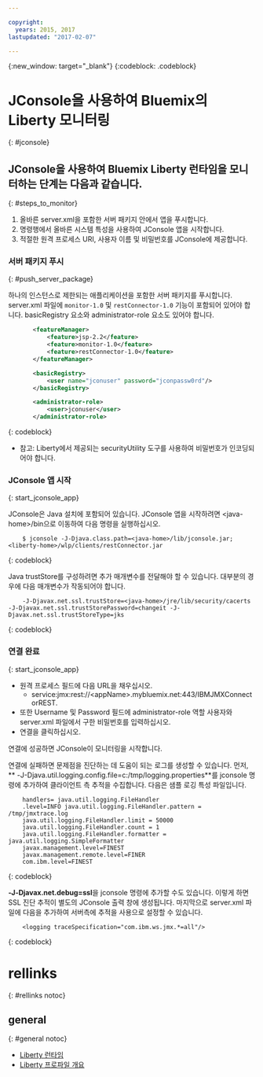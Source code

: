 ```yaml
---

copyright:
  years: 2015, 2017
lastupdated: "2017-02-07"

---
```


{:new_window: target="_blank"}
{:codeblock: .codeblock}

# JConsole을 사용하여 Bluemix의 Liberty 모니터링
{: #jconsole}

## JConsole을 사용하여 Bluemix Liberty 런타임을 모니터하는 단계는 다음과 같습니다. 
{: #steps_to_monitor}

1. 올바른 server.xml을 포함한 서버 패키지 안에서 앱을 푸시합니다. 
2. 명령행에서 올바른 시스템 특성을 사용하여 JConsole 앱을 시작합니다. 
3. 적절한 원격 프로세스 URI, 사용자 이름 및 비밀번호를 JConsole에 제공합니다.

### 서버 패키지 푸시
{: #push_server_package}

하나의 인스턴스로 제한되는 애플리케이션을 포함한 서버 패키지를 푸시합니다. server.xml 파일에 `monitor-1.0` 및 `restConnector-1.0` 기능이 포함되어 있어야 합니다. basicRegistry 요소와 administrator-role 요소도 있어야 합니다. 
```xml
       <featureManager>
           <feature>jsp-2.2</feature>
           <feature>monitor-1.0</feature>
           <feature>restConnector-1.0</feature>
       </featureManager>

       <basicRegistry>
           <user name="jconuser" password="jconpassw0rd"/>
       </basicRegistry>

       <administrator-role>
           <user>jconuser</user>
       </administrator-role>
```
{: codeblock}

   * 참고: Liberty에서 제공되는 securityUtility 도구를 사용하여 비밀번호가 인코딩되어야 합니다.

### JConsole 앱 시작
{: start_jconsole_app}

JConsole은 Java 설치에 포함되어 있습니다. JConsole 앱을 시작하려면 &lt;java-home&gt;/bin으로 이동하여 다음 명령을 실행하십시오. 
```
    $ jconsole -J-Djava.class.path=<java-home>/lib/jconsole.jar;<liberty-home>/wlp/clients/restConnector.jar
```
{: codeblock}

Java trustStore를 구성하려면 추가 매개변수를 전달해야 할 수 있습니다. 대부분의 경우에 다음 매개변수가 작동되어야 합니다. 
```
    -J-Djavax.net.ssl.trustStore=<java-home>/jre/lib/security/cacerts -J-Djavax.net.ssl.trustStorePassword=changeit -J-Djavax.net.ssl.trustStoreType=jks
```
{: codeblock}

### 연결 완료
{: start_jconsole_app}
  * 원격 프로세스 필드에 다음 URL을 채우십시오. 
    * service:jmx:rest://&lt;appName&gt;.mybluemix.net:443/IBMJMXConnectorREST.
  *  또한 Username 및 Password 필드에 administrator-role 역할 사용자와 server.xml 파일에서 구한 비밀번호를 입력하십시오. 
  * 연결을 클릭하십시오.

연결에 성공하면 JConsole이 모니터링을 시작합니다.

연결에 실패하면 문제점을 진단하는 데 도움이 되는 로그를 생성할 수 있습니다. 먼저, ** -J-Djava.util.logging.config.file=c:/tmp/logging.properties**를 jconsole 명령에 추가하여 클라이언트 측 추적을 수집합니다.
다음은 샘플 로깅 특성 파일입니다. 
```
    handlers= java.util.logging.FileHandler
    .level=INFO java.util.logging.FileHandler.pattern = /tmp/jmxtrace.log
    java.util.logging.FileHandler.limit = 50000
    java.util.logging.FileHandler.count = 1
    java.util.logging.FileHandler.formatter = java.util.logging.SimpleFormatter
    javax.management.level=FINEST
    javax.management.remote.level=FINER
    com.ibm.level=FINEST
```
{: codeblock}

<b>&dash;J&dash;Djavax.net.debug=ssl</b>을 jconsole 명령에 추가할 수도 있습니다. 이렇게 하면 SSL 진단 추적이 별도의 JConsole 출력 창에 생성됩니다. 마지막으로 server.xml 파일에 다음을 추가하여 서버측에 추적을 사용으로 설정할 수 있습니다. 
```
    <logging traceSpecification="com.ibm.ws.jmx.*=all"/>
```
{: codeblock}

# rellinks
{: #rellinks notoc}
## general
{: #general notoc}
* [Liberty 런타임](index.html)
* [Liberty 프로파일 개요](http://www-01.ibm.com/support/knowledgecenter/SSAW57_8.5.5/com.ibm.websphere.wlp.nd.doc/ae/cwlp_about.html)

